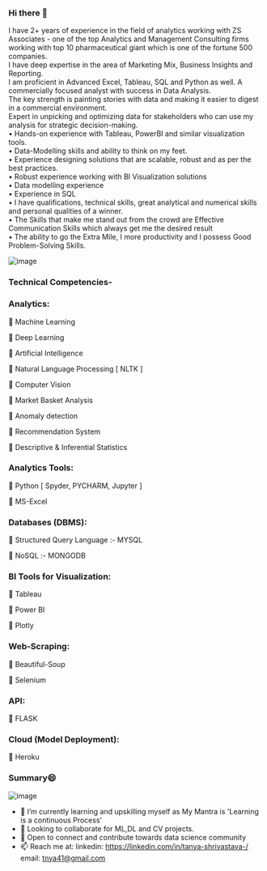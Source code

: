 ### Hi there 👋

<!--
**tanya9691/tanya9691** is a ✨ _special_ ✨ repository because its `README.md` (this file) appears on your GitHub profile.

Here are some ideas to get you started:

- 🔭 I’m currently working on ...
- 🌱 I’m currently learning ...
- 👯 I’m looking to collaborate on ...
- 🤔 I’m looking for help with ...
- 💬 Ask me about ...
- 📫 How to reach me: ...
- 😄 Pronouns: ...
- ⚡ Fun fact: ...
-->

I have 2+ years of experience in the field of analytics working with ZS Associates - one of the top Analytics and Management Consulting firms working with top 10 pharmaceutical giant which is one of the fortune 500 companies.<br>
I have deep expertise in the area of Marketing Mix, Business Insights and Reporting. <br>
I am proficient in Advanced Excel, Tableau, SQL and Python as well.
A commercially focused analyst with success in Data Analysis. <br>
The key strength is painting stories with data and making it easier to digest in a commercial environment. <br>
Expert in unpicking and optimizing data for stakeholders who can use my analysis for strategic decision-making.<br>
•	Hands-on experience with Tableau, PowerBI and similar visualization tools. <br>
•	Data-Modelling skills and ability to think on my feet.<br>
•	Experience designing solutions that are scalable, robust and as per the best practices.<br>
•	Robust experience working with BI Visualization solutions <br>
•	Data modelling experience <br>
•	Experience in SQL<br>
•	I have qualifications, technical skills, great analytical and numerical skills and personal qualities of a winner.<br>
•	The Skills that make me stand out from the crowd are Effective Communication Skills which always get me the desired result<br>
•	The ability to go the Extra Mile, I more productivity and I possess Good Problem-Solving Skills.<br>

![image](https://user-images.githubusercontent.com/55913308/90810514-b6a68580-e340-11ea-9de9-af5f38efa877.png)<br>

### Technical Competencies-<br>
### Analytics:<br>
 Machine Learning

 Deep Learning

 Artificial Intelligence

 Natural Language Processing [ NLTK ]

 Computer Vision

 Market Basket Analysis

 Anomaly detection

 Recommendation System

 Descriptive & Inferential Statistics


### Analytics Tools:<br>
 Python [ Spyder, PYCHARM, Jupyter ]

 MS-Excel


### Databases (DBMS):<br>
 Structured Query Language :- MYSQL

 NoSQL :- MONGODB


### BI Tools for Visualization:<br>
 Tableau

 Power BI

 Plotly

### Web-Scraping:<br>
 Beautiful-Soup

 Selenium

### API:<br>
 FLASK


### Cloud (Model Deployment):<br>

 Heroku

### Summary😄 <br>
![image](https://user-images.githubusercontent.com/55913308/90811528-65979100-e342-11ea-879b-fc3a25faed11.png)
 
- 🌱 I’m currently learning and upskilling myself as My Mantra is 'Learning is a continuous Process' 
- 👯 Looking to collaborate for ML,DL and CV projects.
- 💬 Open to connect and contribute towards data science community
- 📫 Reach me at: linkedin: https://linkedin.com/in/tanya-shrivastava-/ email: tnya41@gmail.com
